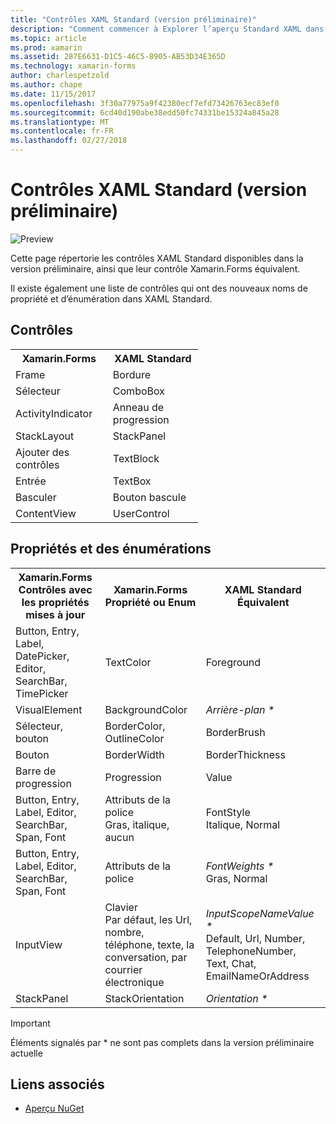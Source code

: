 ```yaml
---
title: "Contrôles XAML Standard (version préliminaire)"
description: "Comment commencer à Explorer l’aperçu Standard XAML dans Xamarin.Forms"
ms.topic: article
ms.prod: xamarin
ms.assetid: 287E6631-D1C5-46C5-8905-AB53D34E365D
ms.technology: xamarin-forms
author: charlespetzold
ms.author: chape
ms.date: 11/15/2017
ms.openlocfilehash: 3f30a77975a9f42380ecf7efd73426763ec83ef0
ms.sourcegitcommit: 6cd40d190abe38edd50fc74331be15324a845a28
ms.translationtype: MT
ms.contentlocale: fr-FR
ms.lasthandoff: 02/27/2018
---
```

# <a name="xaml-standard-preview-controls"></a>Contrôles XAML Standard (version préliminaire)

![Preview](~/media/shared/preview.png)

Cette page répertorie les contrôles XAML Standard disponibles dans la version préliminaire, ainsi que leur contrôle Xamarin.Forms équivalent.

Il existe également une liste de contrôles qui ont des nouveaux noms de propriété et d’énumération dans XAML Standard.

## <a name="controls"></a>Contrôles

<table style="width:300px">
  <tr><th>Xamarin.Forms</th><th>XAML Standard</th></tr>
  <tr><td>Frame</td><td>Bordure</td></tr>
  <tr><td>Sélecteur</td><td>ComboBox</td></tr>
  <tr><td>ActivityIndicator</td><td>Anneau de progression</td></tr>
  <tr><td>StackLayout</td><td>StackPanel</td></tr>
  <tr><td>Ajouter des contrôles</td><td>TextBlock</td></tr>
  <tr><td>Entrée</td><td>TextBox</td></tr>
  <tr><td>Basculer</td><td>Bouton bascule</td></tr>
  <tr><td>ContentView</td><td>UserControl</td></tr>
</table>

## <a name="properties-and-enumerations"></a>Propriétés et des énumérations

<table>
  <tr><th>Xamarin.Forms<br/>Contrôles avec les propriétés mises à jour</th><th>Xamarin.Forms<br/>Propriété ou Enum</th><th>XAML Standard<br/>Équivalent</th></tr>
  <tr><td>Button, Entry, Label, DatePicker, Editor, SearchBar, TimePicker</td><td>TextColor</td><td>Foreground</td></tr>
  <tr><td>VisualElement</td><td>BackgroundColor</td><td><i>Arrière-plan *</i></td></tr>
  <tr><td>Sélecteur, bouton</td><td>BorderColor, OutlineColor</td><td>BorderBrush</td></tr>
  <tr><td>Bouton</td><td>BorderWidth</td><td>BorderThickness</td></tr>
  <tr><td>Barre de progression</td><td>Progression</td><td>Value</td></tr>
  <tr><td>Button, Entry, Label, Editor, SearchBar, Span, Font</td><td>Attributs de la police<br/>Gras, italique, aucun</td><td>FontStyle<br/>Italique, Normal</td></tr>
  <tr><td>Button, Entry, Label, Editor, SearchBar, Span, Font</td><td>Attributs de la police</td><td><i>FontWeights *</i><br/>Gras, Normal</td></tr>
  <tr><td>InputView</td><td>Clavier<br/>Par défaut, les Url, nombre, téléphone, texte, la conversation, par courrier électronique</td><td><i>InputScopeNameValue *</i><br/>Default, Url, Number, TelephoneNumber, Text, Chat, EmailNameOrAddress</td></tr>
  <tr><td>StackPanel</td><td>StackOrientation</td><td><i>Orientation *</i></td></tr>
</table>

> [!IMPORTANT]
> Éléments signalés par * ne sont pas complets dans la version préliminaire actuelle


## <a name="related-links"></a>Liens associés

- [Aperçu NuGet](https://aka.ms/xf-xamlstandard-nuget)
